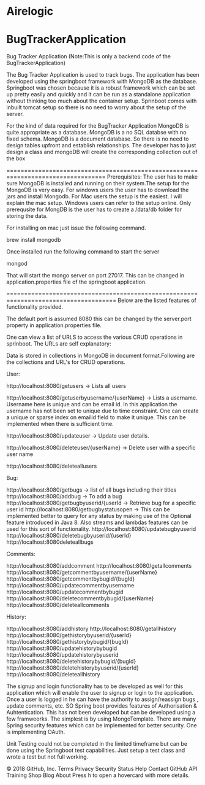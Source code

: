 # Airelogic
BugTrackerApplication
======================================================================================
Bug Tracker Application (Note:This is only a backend code of the BugTrackerApplication)

The Bug Tracker Application is used to track bugs. The application has been developed using the springboot framework with MongoDB as the database. Springboot was chosen because it is a robust framework which can be set up pretty easily and quickly and it can be run as a standalone application without thinking too much about the container setup. Sprinboot comes with inbuilt tomcat setup so there is no need to worry about the setup of the server.

For the kind of data required for the BugTracker Application MongoDB is quite appropriate as a database. MongoDB is a no SQL databse with no fixed schema. MongoDB is a document database. So there is no need to design tables upfront and establish relationships. The developer has to just design a class and mongoDB will create the corresponding collection out of the box

================================================================================== Prerequisites:
The user has to make sure MongoDB is installed and running on their system.The setup for the MongoDB is very easy. For windows users the user has to download the jars and install Mongodb. For Mac users the setup is the easiest. I will explain the mac setup. Windows users can refer to the setup online. Only prerequsite for MongDB is the user has to create a /data/db folder for storing the data.

For installing on mac just issue the following command.

brew install mongodb

Once installed run the following command to start the server

mongod

That will start the mongo server on port 27017. This can be changed in application.properties file of the springboot application.

===================================================================================== Below are the listed features of functionality provided.

The default port is assumed 8080 this can be changed by the server.port property in application.properties file.

One can view a list of URLS to access the various CRUD operations in sprinboot. The URLs are self explanatory:

Data is stored in collections in MongoDB in document format.Following are the collections and URL's for CRUD operations.

User:

http://localhost:8080/getusers -> Lists all users

http://localhost:8080/getuserbyusername/{userName} -> Lists a username. Username here is unique and can be email id. In this application the username has not been set to unique due to time constraint. One can create a unique or sparse index on emailid field to make it unique. This can be implemented when there is sufficient time.

http://localhost:8080/updateuser -> Update user details.

http://localhost:8080/deleteuser/{userName} -> Delete user with a specific user name

http://localhost:8080/deleteallusers

Bug:

http://localhost:8080/getbugs -> list of all bugs including their titles http://localhost:8080/addbug -> To add a bug http://localhost:8080/getbugbyuserid/{userId -> Retrieve bug for a specific user id http://localhost:8080/getbugbystatusopen -> This can be implemented better to query for any status by making use of the Optional feature introduced in Java 8. Also streams and lambdas features can be used for this sort of functionality. http://localhost:8080/updatebugbyuserid http://localhost:8080/deletebugbyuserid/{userId} http://localhost:8080deleteallbugs

Comments:

http://localhost:8080/addcomment http://localhost:8080/getallcomments http://localhost:8080/getcommentbyusername/{userName} http://localhost:8080/getcommentbybugid/{bugId} http://localhost:8080/updatecommentbyusername http://localhost:8080/updatecommentbybugid http://localhost:8080/deletecommentbybugid/{userName} http://localhost:8080/deleteallcomments

History:

http://localhost:8080/addhistory http://localhost:8080/getallhistory http://localhost:8080/gethistorybyuserid/{userId} http://localhost:8080/gethistorybybugid/{bugId} http://localhost:8080/updatehistorybybugid http://localhost:8080/updatehistorybyuserid http://localhost:8080/deletehistorybybugid/{bugId} http://localhost:8080/deletehistorybyuserid/{userId} http://localhost:8080/deleteallhistory

The signup and login functionality has to be developed as well for this application which will enable the user to signup or login to the application. Once a user is logged in he can have the authority to assign/reassign bugs , update comments, etc. SO Spring boot provides features of Authorisation & Auhtentication. This has not been developed but can be developed using a few framweorks. The simplest is by using MongoTemplate. There are many Spring security features which can be implemented for better security. One is implementing OAuth.

Unit Testing could not be completed in the limited timeframe but can be done using the Springboot test capabilities.
Just setup a test class and wrote a test but not full working. 

© 2018 GitHub, Inc.
Terms
Privacy
Security
Status
Help
Contact GitHub
API
Training
Shop
Blog
About
Press h to open a hovercard with more details.
